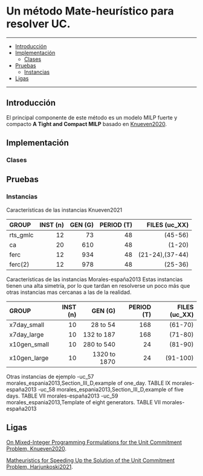 # Un método Mate-heurístico para resolver UC.
---
+ [Introducción](#introduccion)
+ [Implementación](#implementación)
  * [Clases](#clases)
+ [Pruebas](#pruebas)
  * [Instancias](#instancias)
+ [Ligas](#ligas)
---

## Introducción
El principal componente de este método es un modelo MILP fuerte y compacto **A Tight and Compact MILP** basado en [Knueven2020](https://pubsonline.informs.org/doi/10.1287/ijoc.2019.0944).

## Implementación


### Clases


## Pruebas


### Instancias
Características de las instancias Knueven2021

|GROUP           |INST  (n)       |GEN   (G)       |PERIOD   (T)   |FILES (uc_XX)   |
| :------------- | -------------: | -------------: |-------------: |-------------:  |
|rts_gmlc        | 12             |  73            |  48           | (45-56)        |
| ca             | 20             |  610           |  48           | (1-20)         |
|ferc            | 12             |  934           |  48           | (21-24),(37-44)|
|ferc(2)         | 12             |  978           |  48           | (25-36)        |

Características de las instancias Morales-españa2013 
Estas instancias tienen una alta simetría, por lo que tardan en resolverse un poco más que otras instancias mas cercanas a las de la realidad.

|GROUP           |INST  (n)       |GEN   (G)       |PERIOD   (T)   |FILES (uc_XX)   |
| :------------- | -------------: | -------------: |-------------: |-------------:  |
|   x7day_small  | 10             |  28 to 54      | 168           | (61-70)        |
|   x7day_large  | 10             |  132 to 187    | 168           | (71-80)        |
|   x10gen_small | 10             |  280 to 540    | 24            | (81-90)        |
|   x10gen_large | 10             |  1320 to 1870  | 24            | (91-100)       |

Otras instancias de ejemplo
-uc_57 morales_espania2013,Section_III_D,example of one_day. TABLE IX morales-españa2013
-uc_58 morales_espania2013,Section_III_D,example of five days. TABLE VII morales-españa2013
-uc_59 morales_espania2013,Template of eight generators. TABLE VII morales-españa2013


## Ligas
[On Mixed-Integer Programming Formulations for the Unit Commitment Problem, Knueven2020](https://pubsonline.informs.org/doi/10.1287/ijoc.2019.0944).

[Matheuristics for Speeding Up the Solution of the Unit Commitment Problem, Harjunkoski2021](https://ieeexplore.ieee.org/document/9640029).


